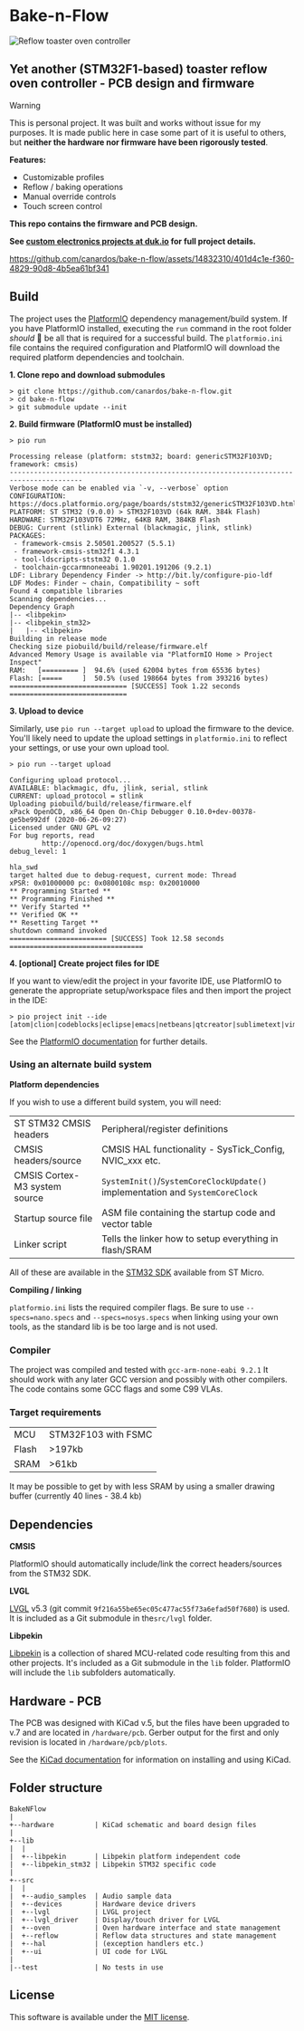 # Bake-n-Flow

![Reflow toaster oven controller](pcb-and-enclosure.jpg)

## Yet another (STM32F1-based) toaster reflow oven controller - PCB design and firmware

> [!Warning]
> This is personal project. It was built and works without issue for my purposes. It is made public here in case some part of it is useful to others, but **neither the hardware nor firmware have been rigorously tested**.

**Features:**

- Customizable profiles
- Reflow / baking operations
- Manual override controls
- Touch screen control

**This repo contains the firmware and PCB design.**

**See [custom electronics projects at duk.io](https://www.duk.io/blog/electronics-projects/) for full project details.**

https://github.com/canardos/bake-n-flow/assets/14832310/401d4c1e-f360-4829-90d8-4b5ea61bf341

## Build

The project uses the [PlatformIO](https://platformio.org/) dependency management/build system. If you have PlatformIO installed, executing the `run` command in the root folder *should* 🙏 be all that is required for a successful build. The `platformio.ini` file contains the required configuration and PlatformIO will download the required platform dependencies and toolchain.

**1. Clone repo and download submodules**

```shell
> git clone https://github.com/canardos/bake-n-flow.git
> cd bake-n-flow
> git submodule update --init
```

**2. Build firmware (PlatformIO must be installed)**

```shell
> pio run

Processing release (platform: ststm32; board: genericSTM32F103VD; framework: cmsis)
----------------------------------------------------------------------------------------
Verbose mode can be enabled via `-v, --verbose` option
CONFIGURATION: https://docs.platformio.org/page/boards/ststm32/genericSTM32F103VD.html
PLATFORM: ST STM32 (9.0.0) > STM32F103VD (64k RAM. 384k Flash)
HARDWARE: STM32F103VDT6 72MHz, 64KB RAM, 384KB Flash
DEBUG: Current (stlink) External (blackmagic, jlink, stlink)
PACKAGES:
 - framework-cmsis 2.50501.200527 (5.5.1)
 - framework-cmsis-stm32f1 4.3.1
 - tool-ldscripts-ststm32 0.1.0
 - toolchain-gccarmnoneeabi 1.90201.191206 (9.2.1)
LDF: Library Dependency Finder -> http://bit.ly/configure-pio-ldf
LDF Modes: Finder ~ chain, Compatibility ~ soft
Found 4 compatible libraries
Scanning dependencies...
Dependency Graph
|-- <libpekin>
|-- <libpekin_stm32>
|   |-- <libpekin>
Building in release mode
Checking size piobuild/build/release/firmware.elf
Advanced Memory Usage is available via "PlatformIO Home > Project Inspect"
RAM:   [========= ]  94.6% (used 62004 bytes from 65536 bytes)
Flash: [=====     ]  50.5% (used 198664 bytes from 393216 bytes)
============================= [SUCCESS] Took 1.22 seconds =============================
```

**3. Upload to device**

Similarly, use `pio run --target upload` to upload the firmware to the device. You'll likely need to update the upload settings in `platformio.ini` to reflect your settings, or use your own upload tool.

```shell
> pio run --target upload

Configuring upload protocol...
AVAILABLE: blackmagic, dfu, jlink, serial, stlink
CURRENT: upload_protocol = stlink
Uploading piobuild/build/release/firmware.elf
xPack OpenOCD, x86_64 Open On-Chip Debugger 0.10.0+dev-00378-ge5be992df (2020-06-26-09:27)
Licensed under GNU GPL v2
For bug reports, read
        http://openocd.org/doc/doxygen/bugs.html
debug_level: 1

hla_swd
target halted due to debug-request, current mode: Thread
xPSR: 0x01000000 pc: 0x0800108c msp: 0x20010000
** Programming Started **
** Programming Finished **
** Verify Started **
** Verified OK **
** Resetting Target **
shutdown command invoked
======================== [SUCCESS] Took 12.58 seconds =================================
```

**4. [optional] Create project files for IDE**

If you want to view/edit the project in your favorite IDE, use PlatformIO to generate the appropriate setup/workspace files and then import the project in the IDE:

```shell
> pio project init --ide [atom|clion|codeblocks|eclipse|emacs|netbeans|qtcreator|sublimetext|vim|visualstudio|vscode]
```

See the [PlatformIO documentation](https://docs.platformio.org) for further details.

### Using an alternate build system

**Platform dependencies**

If you wish to use a different build system, you will need:

| | |
|-|-|
| ST STM32 CMSIS headers | Peripheral/register definitions |
| CMSIS headers/source | CMSIS HAL functionality - SysTick_Config, NVIC_xxx etc.|
| CMSIS Cortex-M3 system source | `SystemInit()`/`SystemCoreClockUpdate()` implementation and `SystemCoreClock`|
| Startup source file | ASM file containing the startup code and vector table |
| Linker script | Tells the linker how to setup everything in flash/SRAM |

All of these are available in the [STM32 SDK](https://www.st.com/en/development-tools/stm32-software-development-tools.html) available from ST Micro.

**Compiling / linking**

`platformio.ini` lists the required compiler flags. Be sure to use `--specs=nano.specs` and `--specs=nosys.specs` when linking using your own tools, as the standard lib is be too large and is not used.

### Compiler

The project was compiled and tested with `gcc-arm-none-eabi 9.2.1` It should work with any later GCC version and possibly with other compilers. The code contains some GCC flags and some C99 VLAs.

### Target requirements

| | |
|-|-|
|MCU  | STM32F103 with FSMC |
|Flash| >197kb              |
|SRAM | >61kb               |

It may be possible to get by with less SRAM by using a smaller drawing buffer (currently 40 lines - 38.4 kb)

## Dependencies

**CMSIS**

PlatformIO should automatically include/link the correct headers/sources from the STM32 SDK.

**LVGL**

[LVGL](https://github.com/lvgl/lvgl) v5.3 (git commit `9f216a55be65ec05c477ac55f73a6efad50f7680`) is used. It is included as a Git submodule in the`src/lvgl` folder.

**Libpekin**

[Libpekin](https://github.com/canardos/libpekin) is a collection of shared MCU-related code resulting from this and other projects. It's included as a Git submodule in the `lib` folder. PlatformIO will include the `lib` subfolders automatically.

## Hardware - PCB

The PCB was designed with KiCad v.5, but the files have been upgraded to v.7 and are located in `/hardware/pcb`. Gerber output for the first and only revision is located in `/hardware/pcb/plots`.

See the [KiCad documentation](https://docs.kicad.org/) for information on installing and using KiCad.

## Folder structure

```
BakeNFlow
|
+--hardware          | KiCad schematic and board design files
|
+--lib
|  |
|  +--libpekin       | Libpekin platform independent code
|  +--libpekin_stm32 | Libpekin STM32 specific code
|
+--src
|  |
|  +--audio_samples  | Audio sample data
|  +--devices        | Hardware device drivers
|  +--lvgl           | LVGL project
|  +--lvgl_driver    | Display/touch driver for LVGL
|  +--oven           | Oven hardware interface and state management
|  +--reflow         | Reflow data structures and state management
|  +--hal            | (exception handlers etc.)
|  +--ui             | UI code for LVGL
|
|--test              | No tests in use
```

## License

This software is available under the [MIT license](https://opensource.org/license/MIT).
